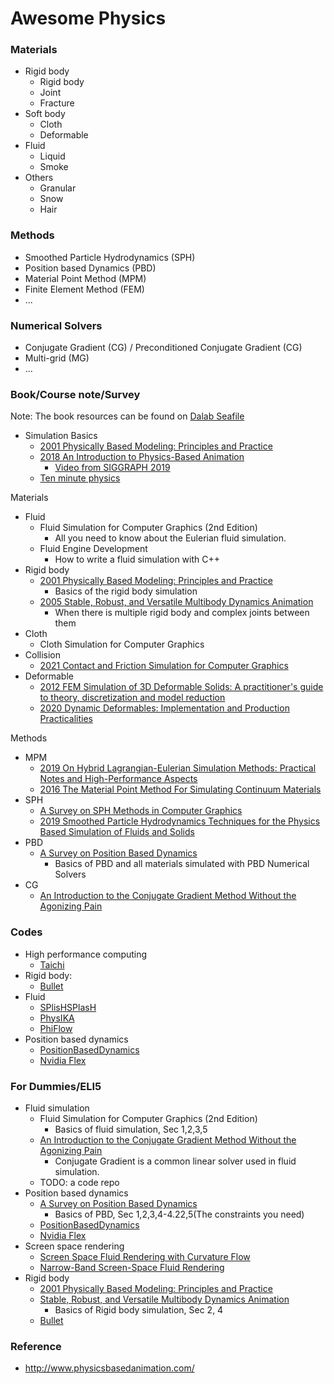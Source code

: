 # Awesome Physics

### Materials
- Rigid body
  - Rigid body
  - Joint
  - Fracture
- Soft body
  - Cloth
  - Deformable
- Fluid
  - Liquid
  - Smoke
- Others
  - Granular
  - Snow
  - Hair

### Methods
- Smoothed Particle Hydrodynamics (SPH)
- Position based Dynamics (PBD)
- Material Point Method (MPM)
- Finite Element Method (FEM)
- ...

### Numerical Solvers
- Conjugate Gradient (CG) / Preconditioned Conjugate Gradient (CG)
- Multi-grid (MG)
- ...

### Book/Course note/Survey

Note: The book resources can be found on [Dalab Seafile](http://dalab.se.sjtu.edu.cn:81/d/e3d109e7721e422eb13d/)

- Simulation Basics
  - [2001 Physically Based Modeling: Principles and Practice](http://www.cs.cmu.edu/~baraff/sigcourse/)
  - [2018 An Introduction to Physics-Based Animation](http://www.cs.ucr.edu/~shinar/papers/2018_introduction_to_pba.pdf)
    - [Video from SIGGRAPH 2019](https://www.youtube.com/watch?v=b_WJ-HwalwU)
  - [Ten minute physics](https://matthias-research.github.io/pages/tenMinutePhysics/index.html)

Materials
- Fluid
  - Fluid Simulation for Computer Graphics (2nd Edition)
    - All you need to know about the Eulerian fluid simulation.
  - Fluid Engine Development
    - How to write a fluid simulation with C++
- Rigid body
  - [2001 Physically Based Modeling: Principles and Practice](http://www.cs.cmu.edu/~baraff/sigcourse/)
    - Basics of the rigid body simulation
  - [2005 Stable, Robust, and Versatile Multibody Dynamics Animation](http://image.diku.dk/kenny/download/erleben.05.thesis.pdf)
    - When there is multiple rigid body and complex joints between them
- Cloth
  - Cloth Simulation for Computer Graphics
- Collision
  - [2021 Contact and Friction Simulation for Computer Graphics](https://siggraphcontact.github.io/)
- Deformable
  - [2012 FEM Simulation of 3D Deformable Solids: A practitioner's guide to theory, discretization and model reduction](https://viterbi-web.usc.edu/~jbarbic/femdefo/)
  - [2020 Dynamic Deformables: Implementation and Production Practicalities](http://www.tkim.graphics/DYNAMIC_DEFORMABLES/)

Methods
- MPM
  - [2019 On Hybrid Lagrangian-Eulerian Simulation Methods: Practical Notes and High-Performance Aspects](https://yuanming.taichi.graphics/publication/2019-mpm-tutorial/)
  - [2016 The Material Point Method For Simulating Continuum Materials](https://www.math.ucla.edu/~cffjiang/research/mpmcourse/mpmcourse.pdf)
- SPH
  - [A Survey on SPH Methods in Computer Graphics](https://animation.rwth-aachen.de/publication/0577/)
  - [2019 Smoothed Particle Hydrodynamics Techniques for the Physics Based Simulation of Fluids and Solids](https://interactivecomputergraphics.github.io/SPH-Tutorial/)
- PBD
  - [A Survey on Position Based Dynamics](http://mmacklin.com/2017-EG-CourseNotes.pdf)
    - Basics of PBD and all materials simulated with PBD
Numerical Solvers
- CG
  - [An Introduction to the Conjugate Gradient Method Without the Agonizing Pain](https://www.cs.cmu.edu/~quake-papers/painless-conjugate-gradient.pdf)


### Codes
- High performance computing
  - [Taichi](https://github.com/taichi-dev/taichi)
- Rigid body:
  - [Bullet](https://github.com/bulletphysics/bullet3)
- Fluid
  - [SPlisHSPlasH](https://github.com/InteractiveComputerGraphics/SPlisHSPlasH)
  - [PhysIKA](https://github.com/PhysikaTeam/PhysIKA)
  - [PhiFlow](https://github.com/tum-pbs/PhiFlow)
- Position based dynamics
  - [PositionBasedDynamics](https://github.com/InteractiveComputerGraphics/PositionBasedDynamics)
  - [Nvidia Flex](https://developer.nvidia.com/flex)


### For Dummies/ELI5
- Fluid simulation
  - Fluid Simulation for Computer Graphics (2nd Edition)
    - Basics of fluid simulation, Sec 1,2,3,5
  - [An Introduction to the Conjugate Gradient Method Without the Agonizing Pain](https://www.cs.cmu.edu/~quake-papers/painless-conjugate-gradient.pdf)
    - Conjugate Gradient is a common linear solver used in fluid simulation.
  - TODO: a code repo
- Position based dynamics
  - [A Survey on Position Based Dynamics](http://mmacklin.com/2017-EG-CourseNotes.pdf)
    - Basics of PBD, Sec 1,2,3,4-4.22,5(The constraints you need)
  - [PositionBasedDynamics](https://github.com/InteractiveComputerGraphics/PositionBasedDynamics)
  - [Nvidia Flex](https://developer.nvidia.com/flex)
- Screen space rendering
  - [Screen Space Fluid Rendering with Curvature Flow](https://www.cs.rug.nl/~roe/publications/fluidcurvature.pdf)
  - [Narrow-Band Screen-Space Fluid Rendering](https://onlinelibrary.wiley.com/doi/abs/10.1111/cgf.14510)
- Rigid body
  - [2001 Physically Based Modeling: Principles and Practice](http://www.cs.cmu.edu/~baraff/sigcourse/)
  - [Stable, Robust, and Versatile Multibody Dynamics Animation](http://image.diku.dk/kenny/download/erleben.05.thesis.pdf)
    - Basics of Rigid body simulation, Sec 2, 4
  - [Bullet](https://github.com/bulletphysics/bullet3)

### Reference
- http://www.physicsbasedanimation.com/
